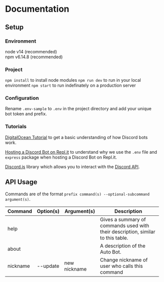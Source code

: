 # Documentation

## Setup

### Environment

node v14 (recommended)  
npm v6.14.8 (recommended)

### Project

```npm install``` to install node modules
```npm run dev``` to run in your local environment
```npm start``` to run indefinately on a production server

### Configuration

Rename ```.env-sample``` to ```.env``` in the project directory and add your unique bot token and prefix.

### Tutorials

[DigitalOcean Tutorial](https://www.digitalocean.com/community/tutorials/how-to-build-a-discord-bot-with-node-js) to get a basic understanding of how Discord bots work.    

[Hosting a Discord Bot on Repl.it](https://dev.to/fizal619/so-you-want-to-make-a-discord-bot-4f0n) to understand why we use the ```.env``` file and ```express``` package when hosting a Discord Bot on Repl.it.    

[Discord.js](https://discord.js.org) library which allows you to interact with the [Discord API](https://discord.com/developers/docs/intro).

## API Usage

Commands are of the format ```prefix command(s) --optional-subcommand argument(s)```.    

Command | Option(s) | Argument(s) | Description
------- | --------- | ------------| -----------
help | | | Gives a summary of commands used with their description, similar to this table.
about | | | A description of the Auto Bot.
nickname | --update | new nickname | Change nickname of user who calls this command